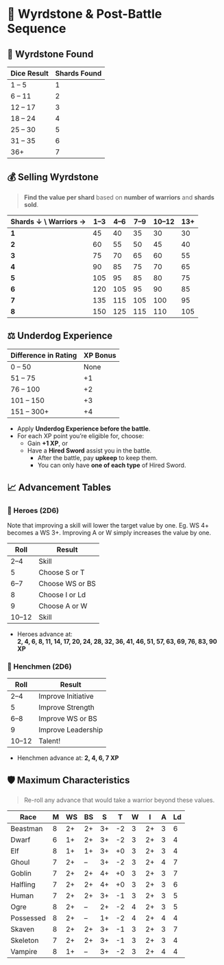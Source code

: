 # 💎 Wyrdstone & Post-Battle Sequence
## 🧪 Wyrdstone Found

|Dice Result|Shards Found|
|---|---|
|1 – 5|1|
|6 – 11|2|
|12 – 17|3|
|18 – 24|4|
|25 – 30|5|
|31 – 35|6|
|36+|7|
## 💰 Selling Wyrdstone
> **Find the value per shard** based on **number of warriors** and **shards sold**.

|Shards ↓ \ Warriors →|1–3|4–6|7–9|10–12|13+|
|---|---|---|---|---|---|
|**1**|45|40|35|30|30|
|**2**|60|55|50|45|40|
|**3**|75|70|65|60|55|
|**4**|90|85|75|70|65|
|**5**|105|95|85|80|75|
|**6**|120|105|95|90|85|
|**7**|135|115|105|100|95|
|**8**|150|125|115|110|105|
## ⚖️ Underdog Experience

|Difference in Rating|XP Bonus|
|---|---|
|0 – 50|None|
|51 – 75|+1|
|76 – 100|+2|
|101 – 150|+3|
|151 – 300+|+4|
- Apply **Underdog Experience before the battle**.
- For each XP point you’re eligible for, choose:
    - Gain **+1 XP**, or
    - Have a **Hired Sword** assist you in the battle.
        - After the battle, pay **upkeep** to keep them.
        - You can only have **one of each type** of Hired Sword.
## 📈 Advancement Tables

### 🦸 Heroes (2D6)
Note that improving a skill will lower the target value by one. Eg. WS 4+ becomes a WS 3+. Improving A or W simply increases the value by one.

| Roll  | Result          |
| ----- | --------------- |
| 2–4   | Skill           |
| 5     | Choose S or T   |
| 6–7   | Choose WS or BS |
| 8     | Choose I or Ld  |
| 9     | Choose A or W   |
| 10–12 | Skill           |
- Heroes advance at:  
    **2, 4, 6, 8, 11, 14, 17, 20, 24, 28, 32, 36, 41, 46, 51, 57, 63, 69, 76, 83, 90 XP**
### 🧍 Henchmen (2D6)

| Roll  | Result             |
| ----- | ------------------ |
| 2–4   | Improve Initiative |
| 5     | Improve Strength   |
| 6–8   | Improve WS or BS   |
| 9     | Improve Leadership |
| 10–12 | Talent!            |
- Henchmen advance at: **2, 4, 6, 7 XP**
## 🛡️ Maximum Characteristics

> Re-roll any advance that would take a warrior beyond these values.

| Race      | M   | WS  | BS  | S   | T   | W   | I   | A   | Ld  |
| --------- | --- | --- | --- | --- | --- | --- | --- | --- | --- |
| Beastman  | 8   | 2+  | 2+  | 3+  | -2  | 3   | 2+  | 3   | 6   |
| Dwarf     | 6   | 1+  | 2+  | 3+  | -2  | 3   | 2+  | 3   | 4   |
| Elf       | 8   | 1+  | 1+  | 3+  | +0  | 3   | 2+  | 3   | 4   |
| Ghoul     | 7   | 2+  | –   | 3+  | -2  | 3   | 2+  | 4   | 7   |
| Goblin    | 7   | 2+  | 2+  | 4+  | +0  | 3   | 2+  | 3   | 7   |
| Halfling  | 7   | 2+  | 2+  | 4+  | +0  | 3   | 2+  | 3   | 6   |
| Human     | 7   | 2+  | 2+  | 3+  | -1  | 3   | 2+  | 3   | 5   |
| Ogre      | 8   | 2+  | –   | 2+  | -2  | 4   | 2+  | 3   | 5   |
| Possessed | 8   | 2+  | –   | 1+  | -2  | 4   | 2+  | 4   | 4   |
| Skaven    | 8   | 2+  | 2+  | 3+  | -1  | 3   | 2+  | 3   | 7   |
| Skeleton  | 7   | 2+  | 2+  | 3+  | -1  | 3   | 2+  | 3   | 4   |
| Vampire   | 8   | 1+  | –   | 3+  | -2  | 3   | 2+  | 4   | 4   |
